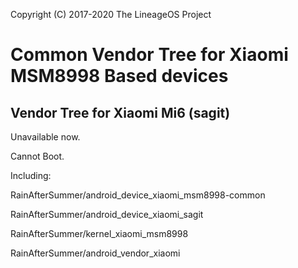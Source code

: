 Copyright (C) 2017-2020 The LineageOS Project
# Common Vendor Tree for Xiaomi MSM8998 Based devices
## Vendor Tree for Xiaomi Mi6 (sagit)

Unavailable now.

Cannot Boot.

Including: 

RainAfterSummer/android_device_xiaomi_msm8998-common

RainAfterSummer/android_device_xiaomi_sagit

RainAfterSummer/kernel_xiaomi_msm8998

RainAfterSummer/android_vendor_xiaomi
